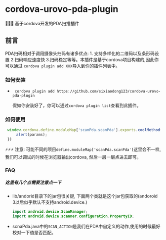# cordova-urovo-pda-plugin
 🎉🎉🎉 基于cordova开发的PDA扫描插件 

## 前言
   PDA扫码相对于调用摄像头扫码有诸多优点: 1. 支持多样化的二维码以及条形码设置 2.扫码响应速度快 3.扫码稳定等等。本插件是基于cordova项目构建的,因此你可以通过 ``` cordova plugin add XXX ```导入到你的插件列表中。


### 如何安装

 -  ``` cordova plugin add https://github.com/sixiaodong123/cordova-urovo-pda-plugin```

  
    假如你安装好了，你可以通过```cordova plugin list```查看到此插件。


###  如何使用

 ```js
  window.cordova.define.moduleMap['scanPda.scanPda'].exports.coolMethod('start', function(params) {
      alert(params);
  })
 ```

 ⚡⚡⚡ 注意: 可能不同的项目``` define.moduleMap['scanPda.scanPda'] ```这里会不一样,我们可以调试的时候在浏览器输出cordova, 然后一层一层点进去即可。


 ### FAQ
  ##### 这里有几个点需要注意点一下 
  - lib/andorid目录下的jar包很关键, 下面两个类就是这个jar包获取的(andoroid 3以后似乎默认不支持android.device.)
      ```java
      import android.device.ScanManager;
      import android.device.scanner.configuration.PropertyID;
      ```
  -  scnaPda.java中的``` SCAN_ACTION ```是我们在PDA中自定义的动作,使用的时候最好校对一下值是否匹配。
